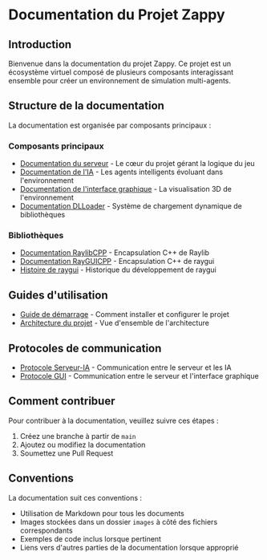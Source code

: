 # Documentation du Projet Zappy

## Introduction

Bienvenue dans la documentation du projet Zappy. Ce projet est un écosystème virtuel composé de plusieurs composants interagissant ensemble pour créer un environnement de simulation multi-agents.

## Structure de la documentation

La documentation est organisée par composants principaux :

### Composants principaux
- [Documentation du serveur](/src/Server/server_documentation.md) - Le cœur du projet gérant la logique du jeu
- [Documentation de l'IA](/src/AI/ai_documentation.md) - Les agents intelligents évoluant dans l'environnement 
- [Documentation de l'interface graphique](/src/GUI/gui_documentation.md) - La visualisation 3D de l'environnement
- [Documentation DLLoader](/src/Shared/DLLoader.md) - Système de chargement dynamique de bibliothèques

### Bibliothèques
- [Documentation RaylibCPP](/libs/RaylibCPP/raylibcpp_documentation.md) - Encapsulation C++ de Raylib
- [Documentation RayGUICPP](/libs/RayGUICPP/rayguicpp_documentation.md) - Encapsulation C++ de raygui
- [Histoire de raygui](/libs/RayGUICPP/raygui_history.md) - Historique du développement de raygui

## Guides d'utilisation
- [Guide de démarrage](docusaurus/docs/getting-started.md) - Comment installer et configurer le projet
- [Architecture du projet](docusaurus/docs/architecture.md) - Vue d'ensemble de l'architecture

## Protocoles de communication
- [Protocole Serveur-IA](docs/protocol_server_ai.md) - Communication entre le serveur et les IA
- [Protocole GUI](docs/protocol_gui.md) - Communication entre le serveur et l'interface graphique

## Comment contribuer

Pour contribuer à la documentation, veuillez suivre ces étapes :
1. Créez une branche à partir de `main`
2. Ajoutez ou modifiez la documentation
3. Soumettez une Pull Request

## Conventions

La documentation suit ces conventions :
- Utilisation de Markdown pour tous les documents
- Images stockées dans un dossier `images` à côté des fichiers correspondants
- Exemples de code inclus lorsque pertinent
- Liens vers d'autres parties de la documentation lorsque approprié
